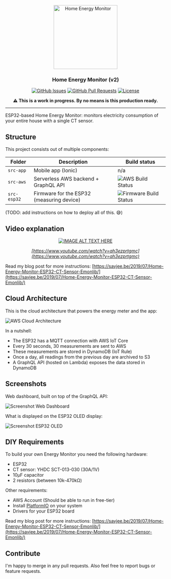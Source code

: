 <p align="center">
    <a href="https://github.com/Savjee/home-energy-monitor" rel="noopener">
        <img width=200px height=200px src="https://savjee.github.io/home-energy-monitor/readme-images/logo.png" alt="Home Energy Monitor">
    </a>
</p>

<h3 align="center">Home Energy Monitor (v2)</h3>

<div align="center">

[![GitHub Issues](https://img.shields.io/github/issues/Savjee/home-energy-monitor.svg)](https://github.com/Savjee/home-energy-monitor/issues)
[![GitHub Pull Requests](https://img.shields.io/github/issues-pr/Savjee/home-energy-monitor.svg)](https://github.com/Savjee/home-energy-monitor/pulls)
[![License](https://img.shields.io/badge/license-MIT-blue.svg)](/LICENSE)

**⚠️ This is a work in progress. By no means is this production ready.**
</div>

---

ESP32-based Home Energy Monitor: monitors electricity consumption of your entire house with a single CT sensor.

## Structure

This project consists out of multiple components:

| Folder            | Description         | Build status | 
| ----------------- | ------------------- | ------------ | 
| `src-app`         | Mobile app (Ionic)  | n/a |
| `src-aws`         | Serverless AWS backend + GraphQL API | ![AWS Build Status](https://github.com/Savjee/home-energy-monitor/workflows/aws/badge.svg) |
| `src-esp32`       | Firmware for the ESP32 (measuring device) | ![Firmware Build Status](https://github.com/Savjee/home-energy-monitor/workflows/firmware/badge.svg) |

(TODO: add instructions on how to deploy all of this. 😅)

## Video explanation

<div align="center">

[![IMAGE ALT TEXT HERE](https://img.youtube.com/vi/ah3ezprtgmc/0.jpg)](https://www.youtube.com/watch?v=ah3ezprtgmc)

*[https://www.youtube.com/watch?v=ah3ezprtgmc](https://www.youtube.com/watch?v=ah3ezprtgmc)*
</div>

Read my blog post for more instructions: [https://savjee.be/2019/07/Home-Energy-Monitor-ESP32-CT-Sensor-Emonlib/](https://savjee.be/2019/07/Home-Energy-Monitor-ESP32-CT-Sensor-Emonlib/)

## Cloud Architecture

This is the cloud architecture that powers the energy meter and the app:

![AWS Cloud Architecture](https://savjee.github.io/home-energy-monitor/readme-images/architecture.png)

In a nutshell:
* The ESP32 has a MQTT connection with AWS IoT Core
* Every 30 seconds, 30 measurements are sent to AWS
* These measurements are stored in DynamoDB (IoT Rule)
* Once a day, all readings from the previous day are archived to S3
* A GraphQL API (hosted on Lambda) exposes the data stored in DynamoDB

## Screenshots

Web dashboard, built on top of the GraphQL API:

![Screenshot Web Dashboard](https://savjee.github.io/home-energy-monitor/readme-images/web-dashboard.png)

What is displayed on the ESP32 OLED display:

![Screenshot ESP32 OLED](https://savjee.github.io/home-energy-monitor/readme-images/esp32-oled.jpg)


## DIY Requirements

To build your own Energy Monitor you need the following hardware:

* ESP32
* CT sensor: YHDC SCT-013-030 (30A/1V)
* 10µF capacitor
* 2 resistors (between 10k-470kΩ)

Other requirements:
* AWS Account (Should be able to run in free-tier)
* Install [PlatformIO](https://platformio.org) on your system
* Drivers for your ESP32 board

Read my blog post for more instructions: [https://savjee.be/2019/07/Home-Energy-Monitor-ESP32-CT-Sensor-Emonlib/](https://savjee.be/2019/07/Home-Energy-Monitor-ESP32-CT-Sensor-Emonlib/)


## Contribute

I'm happy to merge in any pull requests. Also feel free to report bugs or feature requests.